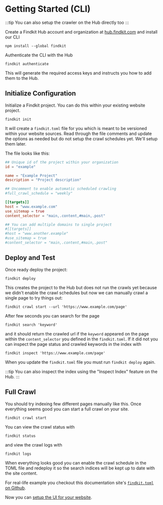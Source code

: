 # Getting Started (CLI)

:::tip
You can also setup the crawler on the Hub directly too
:::

Create a Findkit Hub account and organization at
[hub.findkit.com](https://hub.findkit.com/) and install our CLI

```
npm install --global findkit
```

Authenticate the CLI with the Hub

```
findkit authenticate
```

This will generate the required access keys and instructs you how to add them to
the Hub.

## Initialize Configuration

Initialize a Findkit project. You can do this within your existing website project.

```
findkit init
```

It will create a `findkit.toml` file for you which is meant to be versioned
within your website sources. Read through the file comments and update the
options as needed but do not setup the crawl schedules yet. We'll setup them
later.

The file looks like this:

```toml
## Unique id of the project within your organization
id = "example"

name = "Example Project"
description = "Project description"

## Uncomment to enable automatic scheduled crawling
#full_crawl_schedule = "weekly"

[[targets]]
host = "www.example.com"
use_sitemap = true
content_selector = "main,.content,#main,.post"

## You can add multiple domains to single project
#[[targets]]
#host = "www.another.example"
#use_sitemap = true
#content_selector = "main,.content,#main,.post"
```

## Deploy and Test

Once ready deploy the project:

```
findkit deploy
```

This creates the project to the Hub but does not run the crawls yet because we didn't
enable the crawl schedules but now we can manually crawl a single page to try things
out:

```
findkit crawl start --url 'https://www.example.com/page'
```

After few seconds you can search for the page

```
findkit search 'keyword'
```

and it should return the crawled url if the `keyword` appeared on the page within
the `content_selector` you defined in the `findkit.toml`. If it did not you can
inspect the page status and crawled keywords in the index with

```
findkit inspect 'https://www.example.com/page'
```

When you update the `findkit.toml` file you must run `findkit deploy` again.

:::tip
You can also inspect the index using the "Inspect Index" feature on the Hub.
:::

## Full Crawl

You should try indexing few different pages manually like this. Once everything
seems good you can start a full crawl on your site.

```
findkit crawl start
```

You can view the crawl status with

```
findkit status
```

and view the crawl logs with

```
findkit logs
```

When everything looks good you can enable the crawl schedule in the TOML file
and redeploy it so the search indices will be kept up to date with the site
content.

For real-life example you checkout this documentation site's [`findkit.toml`
on
Github](https://github.com/findkit/findkit/blob/main/packages/ui/findkit.toml).

Now you can [setup the UI for your website](/ui/setup).

